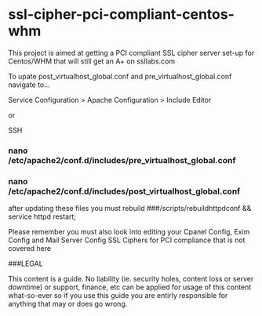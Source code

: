 # ssl-cipher-pci-compliant-centos-whm
This project is aimed at getting a PCI compliant SSL cipher server set-up for Centos/WHM that will still get an A+ on ssllabs.com


To upate post_virtualhost_global.conf and pre_virtualhost_global.conf navigate to...

Service Configuration > Apache Configuration > Include Editor

or 

SSH 

### nano /etc/apache2/conf.d/includes/pre_virtualhost_global.conf
### nano /etc/apache2/conf.d/includes/post_virtualhost_global.conf

after updating these files you must rebuild
###/scripts/rebuildhttpdconf && service httpd restart;


Please remember you must also look into editing your Cpanel Config, Exim Config and Mail Server Config SSL Ciphers for PCI compliance that is not covered here

###LEGAL

This content is a guide. No liability (ie. security holes, content loss or server downtime) or support, finance, etc can be applied for usage of this content what-so-ever so if you use this guide you are entirly responsible for anything that may or does go wrong.

